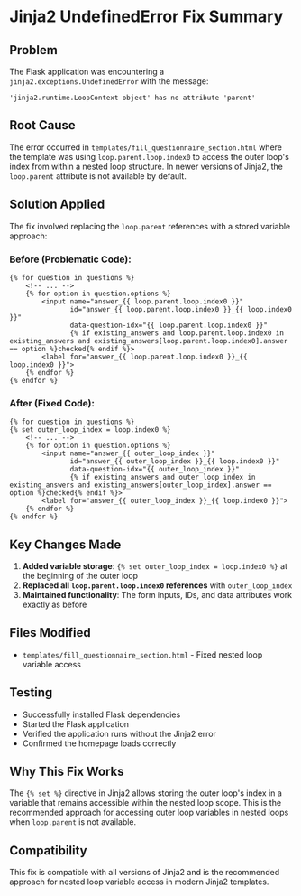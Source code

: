 # Jinja2 UndefinedError Fix Summary

## Problem
The Flask application was encountering a `jinja2.exceptions.UndefinedError` with the message:
```
'jinja2.runtime.LoopContext object' has no attribute 'parent'
```

## Root Cause
The error occurred in `templates/fill_questionnaire_section.html` where the template was using `loop.parent.loop.index0` to access the outer loop's index from within a nested loop structure. In newer versions of Jinja2, the `loop.parent` attribute is not available by default.

## Solution Applied
The fix involved replacing the `loop.parent` references with a stored variable approach:

### Before (Problematic Code):
```jinja2
{% for question in questions %}
    <!-- ... -->
    {% for option in question.options %}
        <input name="answer_{{ loop.parent.loop.index0 }}" 
               id="answer_{{ loop.parent.loop.index0 }}_{{ loop.index0 }}" 
               data-question-idx="{{ loop.parent.loop.index0 }}"
               {% if existing_answers and loop.parent.loop.index0 in existing_answers and existing_answers[loop.parent.loop.index0].answer == option %}checked{% endif %}>
        <label for="answer_{{ loop.parent.loop.index0 }}_{{ loop.index0 }}">
    {% endfor %}
{% endfor %}
```

### After (Fixed Code):
```jinja2
{% for question in questions %}
{% set outer_loop_index = loop.index0 %}
    <!-- ... -->
    {% for option in question.options %}
        <input name="answer_{{ outer_loop_index }}" 
               id="answer_{{ outer_loop_index }}_{{ loop.index0 }}" 
               data-question-idx="{{ outer_loop_index }}"
               {% if existing_answers and outer_loop_index in existing_answers and existing_answers[outer_loop_index].answer == option %}checked{% endif %}>
        <label for="answer_{{ outer_loop_index }}_{{ loop.index0 }}">
    {% endfor %}
{% endfor %}
```

## Key Changes Made
1. **Added variable storage**: `{% set outer_loop_index = loop.index0 %}` at the beginning of the outer loop
2. **Replaced all `loop.parent.loop.index0` references** with `outer_loop_index`
3. **Maintained functionality**: The form inputs, IDs, and data attributes work exactly as before

## Files Modified
- `templates/fill_questionnaire_section.html` - Fixed nested loop variable access

## Testing
- Successfully installed Flask dependencies
- Started the Flask application 
- Verified the application runs without the Jinja2 error
- Confirmed the homepage loads correctly

## Why This Fix Works
The `{% set %}` directive in Jinja2 allows storing the outer loop's index in a variable that remains accessible within the nested loop scope. This is the recommended approach for accessing outer loop variables in nested loops when `loop.parent` is not available.

## Compatibility
This fix is compatible with all versions of Jinja2 and is the recommended approach for nested loop variable access in modern Jinja2 templates.